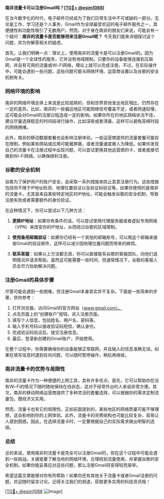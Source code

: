 **南非流量卡可以注册Gmail吗？[[TG💪+ @esim1088](https://t.me/s/esim1088)]**

在当今数字化的时代，电子邮件已经成为了我们日常生活中不可或缺的一部分。无论是工作、学习还是个人事务，Gmail作为全球最受欢迎的电子邮件服务之一，其便捷性和功能性吸引了无数用户。然而，对于身在南非的朋友们来说，可能会有一个疑问：**南非的流量卡是否能够用来注册Gmail呢？** 今天我们就来详细探讨这个问题，并为你解答相关的疑虑。

首先，让我们明确一点：理论上，使用南非的流量卡是可以注册Gmail的。因为Gmail是一个全球性的服务，它并没有地域限制。只要你的设备能够连接到互联网，并且有可用的流量或Wi-Fi网络，理论上就可以完成注册。不过，在实际操作中，可能会遇到一些问题，这些问题可能与网络环境、运营商设置以及谷歌的安全机制有关。

### **网络环境的影响**

南非的网络环境总体上来说是比较成熟的，但和世界其他发达地区相比，仍然存在一定的差异。比如，南非的一些偏远地区可能网络信号覆盖不足，或者网速较慢，这可能会对Gmail的注册过程造成一定的影响。如果你所在的地区网络状况不佳，建议尽量选择稳定的时间段进行操作，比如深夜或者清晨，这样可以避免高峰时段的网络拥堵。

此外，南非的移动数据套餐也会影响注册体验。一些运营商提供的流量套餐可能存在限制，例如某些网站或应用可能被屏蔽，或者流量速度被人为降低。如果你发现自己的流量卡在注册过程中出现问题，可以尝试更换其他运营商的卡，或者直接切换到Wi-Fi网络，以确保顺利注册。

### **谷歌的安全机制**

谷歌为了保护用户的账户安全，会采取一系列措施来防止恶意注册行为。这些措施包括但不限于IP地址检测、地理位置验证以及验证码验证等。如果你使用的是南非的流量卡，尤其是来自某些特定地区的IP地址，可能会触发谷歌的安全机制，导致注册失败或者需要额外的身份验证。

在这种情况下，你可以尝试以下几种方法：

1. **更换IP地址**：如果你有条件的话，可以尝试使用代理服务器或者虚拟专用网络（VPN）来改变你的IP地址，从而绕过谷歌的区域限制。
   
2. **使用备用邮箱验证**：如果你已经有一个其他的邮箱账号，可以用这个邮箱来接收Gmail的验证邮件，这样可以减少因地理位置问题而带来的麻烦。

3. **联系客服**：如果以上方法都无效，你可以直接联系谷歌的客服团队，向他们说明情况并请求帮助。虽然这可能需要一些时间，但通常情况下，谷歌的客服人员会尽力协助解决问题。

### **注册Gmail的具体步骤**

尽管可能会遇到一些困难，但注册Gmail本身其实并不复杂。下面是一些简单的步骤，供你参考：

1. 打开浏览器，访问Gmail的官方网站（www.gmail.com）。
2. 点击页面上的“创建账户”按钮，进入注册页面。
3. 填写个人信息，包括姓名、用户名、密码等。
4. 输入手机号码以接收验证码短信，确认身份。
5. 完成验证码验证后，提交注册信息。
6. 最后，登录新创建的Gmail账户，开始使用。

在整个过程中，你需要确保你的设备能够正常联网，并且输入的信息准确无误。如果在填写信息时遇到任何问题，可以随时暂停操作，稍后再继续。

### **南非流量卡的优势与局限性**

南非的流量卡作为一种便捷的上网工具，具有许多优点。首先，它可以帮助你在没有Wi-Fi的情况下随时随地保持在线状态，这对于经常外出的人来说非常方便。其次，南非的移动网络运营商提供了多种灵活的套餐选择，可以根据你的需求定制流量包，既经济又实用。

然而，流量卡也有它的局限性。正如前面提到的，某些地区的网络质量可能不够理想，这会影响到你的上网体验。此外，流量卡的资费结构也可能比较复杂，容易让人感到困惑。因此，在选择流量卡时，一定要根据自己的实际需求做出明智的选择。

### **总结**

总的来说，使用南非的流量卡是完全可以注册Gmail的，但在这个过程中可能会遇到一些挑战。关键是要了解当地的网络环境，合理规划流量使用，并掌握谷歌的安全机制。如果你能妥善应对这些问题，那么注册Gmail将变得轻而易举。

希望这篇文章能够对你有所帮助！如果你还有其他关于流量卡或者Gmail注册的问题，欢迎随时留言讨论。记得关注我们的频道，获取更多实用的科技资讯哦！

[[TG💪+ @esim1088](https://t.me/s/esim1088) ![Image](https://i.postimg.cc/4NQfJmqS/Snipaste-2025-05-13-00-14-12.png)]